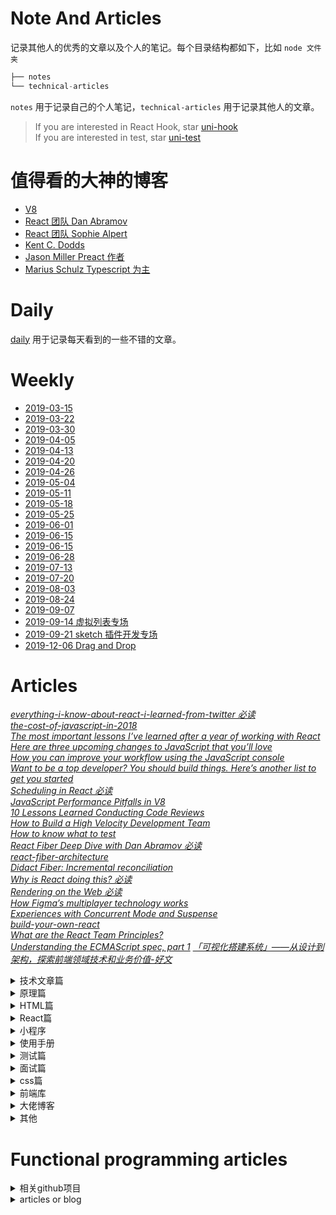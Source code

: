 # Note And Articles

记录其他人的优秀的文章以及个人的笔记。每个目录结构都如下，比如 `node 文件夹`

```ts
├── notes
└── technical-articles
```

`notes` 用于记录自己的个人笔记，`technical-articles` 用于记录其他人的文章。

> If you are interested in React Hook, star [uni-hook](https://github.com/snakeUni/uni-hook)  
> If you are interested in test, star [uni-test](https://github.com/snakeUni/uni-test)

# 值得看的大神的博客

- [V8](https://v8.dev/blog)
- [React 团队 Dan Abramov](https://overreacted.io/)
- [React 团队 Sophie Alpert](https://sophiebits.com/)
- [Kent C. Dodds](https://kentcdodds.com/)
- [Jason Miller Preact 作者](https://jasonformat.com/)
- [Marius Schulz Typescript 为主](https://mariusschulz.com/blog)

# Daily

[daily](./daily.md) 用于记录每天看到的一些不错的文章。

# Weekly

- [2019-03-15](./weekly/2019-03-15.md)
- [2019-03-22](./weekly/2019-03-22.md)
- [2019-03-30](./weekly/2019-03-30.md)
- [2019-04-05](./weekly/2019-04-05.md)
- [2019-04-13](./weekly/2019-04-13.md)
- [2019-04-20](./weekly/2019-04-20.md)
- [2019-04-26](./weekly/2019-04-26.md)
- [2019-05-04](./weekly/2019-05-04.md)
- [2019-05-11](./weekly/2019-05-11.md)
- [2019-05-18](./weekly/2019-05-18.md)
- [2019-05-25](./weekly/2019-05-25.md)
- [2019-06-01](./weekly/2019-06-01.md)
- [2019-06-15](./weekly/2019-06-15.md)
- [2019-06-15](./weekly/2019-06-15.md)
- [2019-06-28](./weekly/2019-06-28.md)
- [2019-07-13](./weekly/2019-07-13.md)
- [2019-07-20](./weekly/2019-07-20.md)
- [2019-08-03](./weekly/2019-08-03.md)
- [2019-08-24](./weekly/2019-08-24.md)
- [2019-09-07](./weekly/2019-09-07.md)
- [2019-09-14 虚拟列表专场](./weekly/2019-09-14.md)
- [2019-09-21 sketch 插件开发专场](./weekly/2019-09-21.md)
- [2019-12-06 Drag and Drop](./weekly/2019-12-06.md)

# Articles

_[everything-i-know-about-react-i-learned-from-twitter 必读](https://speakerdeck.com/jenncreighton/everything-i-know-about-react-i-learned-from-twitter)_  
_[the-cost-of-javascript-in-2018](https://medium.com/@addyosmani/the-cost-of-javascript-in-2018-7d8950fbb5d4)_  
_[The most important lessons I’ve learned after a year of working with React](https://medium.freecodecamp.org/mindset-lessons-from-a-year-with-react-1de862421981)_  
_[Here are three upcoming changes to JavaScript that you’ll love](https://medium.freecodecamp.org/here-are-three-upcoming-changes-to-javascript-that-youll-love-387bce1bfb0b)_  
_[How you can improve your workflow using the JavaScript console](https://medium.freecodecamp.org/how-you-can-improve-your-workflow-using-the-javascript-console-bdd7823a9472)_  
_[Want to be a top developer? You should build things. Here’s another list to get you started](https://medium.freecodecamp.org/the-secret-to-being-a-top-developer-is-building-things-d3d058e4e472)_  
_[Scheduling in React 必读](https://philippspiess.com/scheduling-in-react/)_  
_[JavaScript Performance Pitfalls in V8](https://ponyfoo.com/articles/javascript-performance-pitfalls-v8)_  
_[10 Lessons Learned Conducting Code Reviews](https://dev.to/jnschrag/10-lessons-learned-conducting-code-reviews-5di6)_  
_[How to Build a High Velocity Development Team](https://medium.com/javascript-scene/how-to-build-a-high-velocity-development-team-4b2360d34021)_  
_[How to know what to test](https://kentcdodds.com/blog/how-to-know-what-to-test)_  
_[React Fiber Deep Dive with Dan Abramov 必读](https://www.youtube.com/watch?v=aS41Y_eyNrU&app=desktop)_  
_[react-fiber-architecture](https://github.com/acdlite/react-fiber-architecture)_  
_[Didact Fiber: Incremental reconciliation](https://engineering.hexacta.com/didact-fiber-incremental-reconciliation-b2fe028dcaec)_  
_[Why is React doing this? 必读](https://gist.github.com/sebmarkbage/a5ef436427437a98408672108df01919)_  
_[Rendering on the Web 必读](https://developers.google.com/web/updates/2019/02/rendering-on-the-web)_  
_[How Figma’s multiplayer technology works](https://www.figma.com/blog/how-figmas-multiplayer-technology-works/)_  
_[Experiences with Concurrent Mode and Suspense](https://reactjs.org/blog/2019/11/06/building-great-user-experiences-with-concurrent-mode-and-suspense.html)_  
_[build-your-own-react](https://pomb.us/build-your-own-react/)_  
_[What are the React Team Principles?](https://react.christmas/2019/24)_  
_[Understanding the ECMAScript spec, part 1](https://v8.dev/blog/understanding-ecmascript-part-1)_
_[「可视化搭建系统」——从设计到架构，探索前端领域技术和业务价值-好文](https://zhuanlan.zhihu.com/p/164558106)_

<details>
  <summary>技术文章篇</summary>

- [Making the Switch Away from Icon Fonts to SVG: Converting Font Icons to SVG](https://www.sarasoueidan.com/blog/icon-fonts-to-svg/)
- [深拷贝的终极探索](https://juejin.im/post/5bc1ae9be51d450e8b140b0c)
- [如何编写 Typescript 声明文件](https://juejin.im/post/5bc406795188255c451ed3b3)
- [JavaScript 计时器之旅](https://juejin.im/post/5bc32e52f265da0ae3441cb8)
- [VSCode 插件开发全攻略](https://www.cnblogs.com/liuxianan/p/vscode-plugin-overview.html)
- [无尽滚动的复杂度 -- 来自 Google 大神的拆解](https://juejin.im/post/58a3c81e128fe10058c57a8b)
- [每个 JavaScript 工程师都应懂的 33 个概念](https://github.com/stephentian/33-js-concepts)
- [一次性搞懂 JavaScript 正则表达式之语法](https://juejin.im/post/5bda4e6fe51d45681f245274)
- [前端黑科技：美团网页首帧优化实践](https://juejin.im/post/5bee7dd4e51d451f5b54cbb4)
- [Controlled and uncontrolled form inputs in React don't have to be complicated](https://goshakkk.name/controlled-vs-uncontrolled-inputs-react/)
- [【译】JavaScript 完整手册](https://juejin.im/post/5bff57fee51d45021a167991)
- [方位彻底读懂<你不知道的 JavaScript(上)>](https://juejin.im/post/5bfaa2e26fb9a04a0440b0e4)
- [前端与编译原理——用 JS 写一个 JS 解释器](https://segmentfault.com/a/1190000017241258)
- [Functional programming in TypeScript](https://github.com/gcanti/fp-ts)
- [awesome-speakers](https://github.com/karlhorky/awesome-speakers)
- [移动端适配](https://juejin.im/post/5c0dd7ac6fb9a049c43d7edc)
- [Flutter 教程系列](https://juejin.im/post/5c0db59f6fb9a049bb7c2810)
- [前端模块化详解(完整版)](https://juejin.im/post/5c17ad756fb9a049ff4e0a62)
- [Node - 从 0 基础到实战企业官网](https://juejin.im/post/5c1f8e52f265da6170071e43)
- [《JavaScript 设计模式与开发实践》最全知识点汇总大全](https://juejin.im/post/5c2e10a76fb9a049c0432697)
- [让老板虎躯一震的前端技术，KPI 杀手](https://juejin.im/post/5c3ff18b6fb9a04a0a5f76aa)
- [Flutter 44 集免费基础视频教程](https://juejin.im/post/5c452bac6fb9a049af6d919a)
- [实践这一次,彻底搞懂浏览器缓存机制](https://juejin.im/post/5c4528a6f265da611a4822cc)
- [性能优化实践](https://github.com/xitu/gold-miner/blob/master/TODO1/front-end-performance-checklist-2019-pdf-pages-2.md)
- [近一万字的 ES6 语法知识点补充](https://juejin.im/post/5c6234f16fb9a049a81fcca5)
- [中高级前端大厂面试秘籍，为你保驾护航金三银四，直通大厂(上)](https://juejin.im/post/5c64d15d6fb9a049d37f9c20#heading-15)
- [Experimenting with Bluetooth in JavaScript apps on the web, in hybrid apps and React Native](https://www.voorhoede.nl/en/blog/bluetooth-anywhere/)
- [Will it finally: a try/catch quiz](https://frontarm.com/james-k-nelson/will-finally-run-quiz/)
- [Taro 多端开发的正确姿势：打造三端统一的网易严选（小程序、H5、React Native）](https://juejin.im/post/5c6a151f518825625e4ac830)
- [如何编写高质量的函数 -- 敲山震虎篇](https://juejin.im/post/5c6bbf0f6fb9a049ba4224fd)
- [H5 键盘兼容性小结](https://juejin.im/post/5c6d1c8b6fb9a049de6df441)
- [Webapck4+Babel7 优化 70%速度](https://juejin.im/post/5c763885e51d457380771ab0)
- [JS 性能优化 38 条"军规"，2019 年呕心力作](https://juejin.im/post/5c6e064c51882562eb50fc18)
- [JavaScript Closures: setTimeout Inside a For Loop](https://wsvincent.com/javascript-closure-settimeout-for-loop/)
- [【前端词典】进阶必备的网络基础（上）](https://juejin.im/post/5c591fda6fb9a049dc02b1cc)
- [【前端词典】进阶必备的网络基础（下）](https://juejin.im/post/5c7a9f8c518825640d1dd503)
- [前端开发者必备的 Nginx 知识](https://juejin.im/post/5c85a64d6fb9a04a0e2e038c)
- [让你的网页更丝滑（一](https://juejin.im/post/5c860282e51d45531330e10e)
- [如何使用 docker 部署前端应用](https://juejin.im/post/5c83cbaa6fb9a04a0f65fdaa)
- [vue-cli3 项目从搭建优化到 docker 部署](https://juejin.im/post/5c4a6fcd518825469414e062)
- [GraphQL in Depth: What, Why, and How](https://ponyfoo.com/articles/graphql-in-depth-what-why-and-how)
- [前端构建秘籍](https://juejin.im/post/5c9075305188252d5c743520#heading-31)
- [Books that Junior Developers should read in 2019](https://medium.freecodecamp.org/9-books-for-junior-developers-in-2019-e41fc7ecc586)
- [「从源码中学习」面试官都不知道的 Vue 题目答案](https://juejin.im/post/5c959f74f265da610c068fa8)
- [Responsible JavaScript: Part I](https://alistapart.com/article/responsible-javascript-part-1)
- [聊一聊前端换肤](https://juejin.im/post/5ca41617f265da3092006155)
- [The Most Important Non-Programming Skills for Programmers](https://dev.to/aspittel/the-most-important-non-programming-skills-for-programmers-iii)
- [滑动穿透(锁 body)终极探索](https://juejin.im/post/5ca4816e5188250b251e34e9)
- [关于 webpack4 的 14 个知识点,童叟无欺](https://juejin.im/post/5cea1e1ae51d4510664d1652)
- [webpack4 的 30 个步骤打造优化到极致的 react 开发环境，如约而至](https://juejin.im/post/5cfe4b13f265da1bb13f26a8)
- [前端工作学习相关网站收集整理](https://juejin.im/post/5d003f51e51d454fbe24a661)
- [蚂蚁金服的前端框架和工程化实践](https://github.com/sorrycc/blog/issues/85)
- [Typing Higher Order Components in React](https://codewithstyle.info/Typing-Higher-Order-Components-in-React/?utm_source=typescript-weekly.com&utm_campaign=typescript_weekly_107&utm_medium=email)
- [De Morgan's Laws](https://erikmhsiao.github.io/de-morgans-laws/)
- [🚀⚙️ JavaScript Visualized: the JavaScript Engine](https://dev.to/lydiahallie/javascript-visualized-the-javascript-engine-4cdf)
- [Idiomatic Redux: The History and Implementation of React-Redux](https://blog.isquaredsoftware.com/2018/11/react-redux-history-implementation/)
- [Introducing state machine advent: 24 bite-sized blog posts about state machines and statecharts](https://dev.to/codingdive/introducing-state-machine-advent-24-bite-sized-blog-posts-about-state-machines-and-statecharts-2ce0)
- [Few Things I Learned while Developing an Icon Library](https://medium.com/ng-zorro/few-things-i-learned-while-developing-an-icon-library-4e0201daf42b)
- [How to create an icon library in Angular](https://medium.com/angular-in-depth/how-to-create-an-icon-library-in-angular-4f8863d95a)
- [蒲公英·凹凸精选期刊 - 动画](https://mp.weixin.qq.com/s/7ZVl7lmOyfut6f3MnRg1IA)
- [build-sketch-plugin-javascript-html-css-part](https://www.smashingmagazine.com/2019/07/build-sketch-plugin-javascript-html-css-part-1/)
- [Sketch 插件开发实践](https://aotu.io/notes/2019/10/31/sketch-plugin/index.html)
- [Sketch Plugin Snippets for Plugin Developers](https://medium.com/sketch-app-sources/sketch-plugin-snippets-for-plugin-developers-e9e1d2ab6827#.a3xn6hth6)
- [动画：从 AE 到 web](https://aotu.io/notes/2018/03/06/ae2web/?from=dandelion)
- [stop-mocking-fetch](https://kentcdodds.com/blog/stop-mocking-fetch)
- [Recoil — Another React State Management Library?](https://medium.com/swlh/recoil-another-react-state-management-library-97fc979a8d2b)
- [Taro 3](https://mp.weixin.qq.com/s/hQwSH0EYg5x7FMOR341VBA)
- [淘宝如何处理弹窗场景](https://mp.weixin.qq.com/s/VxGB0w5nPsMoKM-exa2-ww)
- [斗鱼关注人数爬取 ── 字体反爬的攻与防](https://cjting.me/2020/07/01/douyu-crawler-and-font-anti-crawling/)
- [「可视化搭建系统」——从设计到架构，探索前端领域技术和业务价值](https://zhuanlan.zhihu.com/p/164558106)
- [从 2.9 秒到 0.6 秒，信息流首屏提效 80%的秘诀](https://mp.weixin.qq.com/s/dGO7cvhnr0cWdeu7O2v5Eg)
- [Design Tokens —— 设计与开发碰撞的火花](https://mp.weixin.qq.com/s/zUnX-6MyZW1ABF10Xr54OQ)
- [CodeSandbox 是如何让 npm 上的模块直接在浏览器端运行的](https://www.yuque.com/wangxiangzhong/aob8up/uf99c5)
- [Figma to React](https://www.figma.com/blog/introducing-figma-to-react/)
- [系统设计入门](https://github.com/snakeUni/system-design-primer/blob/master/README-zh-Hans.md)
- [JavaScript 的静态作用域链与“动态”闭包链-讲的超好的闭包文章](https://juejin.cn/post/6957913856488243237)

</details>

<details>
  <summary>原理篇</summary>

- [JavaScript Loading Priorities in Chrome](https://addyosmani.com/blog/script-priorities/)
- [对 Parser 的误解](http://www.yinwang.org/blog-cn/2015/09/19/parser)
- [前端要以正确的姿势学习编译原理（上篇）](https://zhuanlan.zhihu.com/p/36301857)

</details>

<details>
  <summary>HTML篇</summary>

- [10 HTML Elements You Didn't Know You Needed](https://dev.to/emmawedekind/10-html-element-you-didnt-know-you-needed-3jo4)

</details>

<details>
  <summary>React篇</summary>

- [对 JS 及 React 的一些讨论/记录的思考-记录了很多 React 团队的相关，值得一看](https://zhuanlan.zhihu.com/p/374450428)
- [inside-fiber-in-depth](https://medium.com/react-in-depth/inside-fiber-in-depth-overview-of-the-new-reconciliation-algorithm-in-react-e1c04700ef6e)
- [In-depth explanation of state and props update in React](https://medium.com/react-in-depth/in-depth-explanation-of-state-and-props-update-in-react-51ab94563311)
- [React hooks: The Death of classes and lifecycles?](https://blog.usejournal.com/react-hooks-death-of-classes-and-lifecycles-c8db5956558c)
- [How to use React.lazy and Suspense for components lazy loading](https://medium.freecodecamp.org/how-to-use-react-lazy-and-suspense-for-components-lazy-loading-8d420ecac58)
- [Cache your React event listeners to improve performance.](https://hackernoon.com/cache-your-react-event-listeners-to-improve-performance-37bda57ac965)
- [React hooks: get the current state, back to the future](https://dev.to/scastiel/react-hooks-get-the-current-state-back-to-the-future-3op2)
- [Hooks, State, Closures, and useReducer](https://adamrackis.dev/state-and-use-reducer/)
- [Dilemmas With React Hooks - Part 1: States And Reducers](https://yearn2learn.netlify.com/dilemmas-with-react-hooks-1)
- [How to fetch data with React Hooks?](https://www.robinwieruch.de/react-hooks-fetch-data/)
- [Getting Started with React - An Overview and Walkthrough](https://www.taniarascia.com/getting-started-with-react/)
- [Dancing between state and effects - a real-world use case](https://github.com/facebook/react/issues/15240)
- [Using Firebase with React Hooks](https://benmcmahen.com/using-firebase-with-react-hooks/)

</details>

<details>
  <summary>小程序</summary>

- [自己写个 React 渲染器: 以 Remax 为例(用 React 写小程序)](https://zhuanlan.zhihu.com/p/83324871)

</details>
<details>
  <summary>使用手册</summary>

- [es6 使用手册](https://juejin.im/post/5bfe05505188252098022400)
- [2018(农历年)封山之作，和我一起嚼烂 Git(两万字长文)](https://juejin.im/post/5c33f49de51d45523070f7bb)
- [WebSocket 协议 RFC 文档（全中文翻译）](https://juejin.im/post/5c6b7366e51d45016527d648)

</details>

<details>
  <summary>测试篇</summary>

- [puppetter E2E 测试入门](https://juejin.im/post/5bffb344e51d45378d0d39f4)

</details>

<details>
  <summary>面试篇</summary>

- [React 面试集锦](https://github.com/sudheerj/reactjs-interview-questions)
- [26 个精选的 JavaScript 面试问题](https://juejin.im/post/5bd95d22e51d45685f442f73)
- [刷《一年半经验，百度、有赞、阿里面试总结》·手记](https://juejin.im/post/5bfff5086fb9a049c84f2d24)
- [一道面试题引起的思考](https://juejin.im/post/5bf769e0518825773a2ebfe5)
- [支付宝 6 轮面试经验](https://juejin.im/post/5c0a90b1518825666808d1c5)
- [面试很全的图片值得 star](https://yuchengkai.cn/docs/zh/frontend/)
- [行走的 Offer 收割机](https://juejin.im/post/5c16471f6fb9a049c43d91d4)
- [【半月刊】前端高频面试题及答案汇总](https://juejin.im/post/5c6977e46fb9a049fd1063dc)
- [2019 面试准备 - JS 原型与原型链](https://juejin.im/post/5c72a1766fb9a049ea3993e6)
- [如何轻松拿到淘宝前端 offer](https://juejin.im/post/5bbc54a2e51d450e5a7445b4)
- [那些你需要知道的 CSS-面试](https://juejin.im/post/5c7646e2f265da2d8e70f681)
- [【半月刊 2】前端高频面试题及答案汇总](https://juejin.im/post/5c7bd72ef265da2de80f7f17)
- [2019 面试实战 - 第一回合](https://juejin.im/post/5c7bc11d6fb9a04a0956c325)
- [中高级前端大厂面试秘籍，为你保驾护航金三银四，直通大厂(上)](https://juejin.im/post/5c64d15d6fb9a049d37f9c20)
- [(中篇)中高级前端大厂面试秘籍，寒冬中为您保驾护航，直通大厂](https://juejin.im/post/5c92f499f265da612647b754)
- [记录一次蚂蚁金服前端电话面试](https://juejin.im/post/5c83f7d15188257e566edcf1)
- [「中高级前端面试」JavaScript 手写代码无敌秘籍](https://juejin.im/post/5c9c3989e51d454e3a3902b6)
- [【半月刊 3】前端高频面试题及答案汇总](https://juejin.im/post/5c9ac3f66fb9a070e056718f)
- [2019 前端面试 | 知其然，并知其所以然](https://juejin.im/post/5ce4171ff265da1bd04eb4f3)
- [前端面经分享 | 腾讯](https://juejin.im/post/5ce9f666e51d45777621baf7)
- [分享阿里前端 p7 架构图谱](https://juejin.im/post/5cf5f358e51d45778f076ce5)
- [前端 100 问：能搞懂 80% 的请把简历给我](https://juejin.im/post/5d23e750f265da1b855c7bbe)

</details>

<details>
  <summary>css篇</summary>

- [Canvas API](https://www.canvasapi.cn)
- [前端项目中常见的 CSS 问题](https://juejin.im/post/5c2b5cb8e51d45673971d582)
- [马蹄疾 | 聊聊你可能并没有完全掌握的 Flex 布局：从概念入手，丝丝入扣](https://juejin.im/post/5c748debf265da2da408134e)
- [Inline SVG vs Icon Fonts [CAGEMATCH]](https://css-tricks.com/icon-fonts-vs-svg/)
- [不可思议的纯 CSS 实现鼠标跟随效果](https://juejin.im/post/5c7f333ce51d4541e510cd6f)
- [CSS 属性选择器的深入挖掘](https://juejin.im/post/5d084b6651882563194b2eab)
- [dom-element-dimensions-and-css-transforms](https://www.impressivewebs.com/dom-element-dimensions-and-css-transforms/?utm_source=CSS-Weekly&utm_campaign=Issue-368&utm_medium=email)
- [atomic-css-in-js](https://sebastienlorber.com/atomic-css-in-js)
- [otion](https://github.com/kripod/otion)
- [otion-example](https://codesandbox.io/s/auto-css-9i1m0?file=/src/App.js)
- [react-css-in-js](https://speakerdeck.com/vjeux/react-css-in-js)
- [CSS 变量对 JS 交互组件开发带来的提升与变革](https://www.zhangxinxu.com/wordpress/2020/07/css-var-improve-components/)

</details>

<details>
  <summary>前端库</summary>

- [大佬关注的前端库](https://github.com/sorrycc/awesome-f2e-libs)

</details>

<details>
  <summary>大佬博客</summary>

- [Dan 神的博客讲解 js 知识以及 React](https://overreacted.io/)
- [vue,React,Redux 等详细解析](https://github.com/MrErHu/blog)
- [冴羽写博客的地方](https://github.com/mqyqingfeng/Blog)

</details>

<details>
  <summary>其他</summary>

- [为前端工程之崛起而编程](https://juejin.im/post/5c77eecbf265da2d8532f345)
- [如何管理开源项目](https://slides.com/kentcdodds/manage-oss#/)
- [Ant Design 开源项目经验分享](https://mp.weixin.qq.com/s/qpZB9tPiLrHIbJnwi-8KKg)

</details>

# Functional programming articles

<details>
  <summary>相关github项目</summary>

- [ramda](https://github.com/ramda/ramda)
- [awesome-fp-js](https://github.com/stoeffel/awesome-fp-js)
- [immutable-js](https://github.com/facebook/immutable-js)
- [lodash](https://github.com/lodash/lodash)

</details>

<details>
  <summary>articles or blog</summary>

- [functionaljs](http://functionaljs.com)
- [高阶函数](https://www.youtube.com/watch?v=BMUiFMZr7vk)
- [Functional JavaScript](http://shop.oreilly.com/product/0636920028857.do)
- [javascript-allonge](https://leanpub.com/javascript-allonge)
- [what-is-functional-programming](http://blog.jenkster.com/2015/12/what-is-functional-programming.html)
- [Make some magic. #JavaScript](https://medium.com/@_ericelliott)
- [James Forbes](https://james-forbes.com/#!/)
- [James Long](https://github.com/jlongster)
- [André Staltz](https://staltz.com)
- [functional-programming-jargon](https://github.com/hemanth/functional-programming-jargon#functional-programming-jargon)
- [Functional-Programming-Exercises](https://github.com/InceptionCode/Functional-Programming-Exercises)
- [How to think like a programmer — lessons in problem solving](https://medium.freecodecamp.org/how-to-think-like-a-programmer-lessons-in-problem-solving-d1d8bf1de7d2)

</details>
